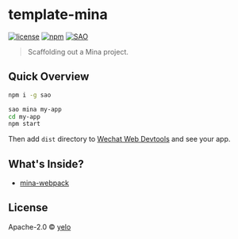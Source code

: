 # template-mina

[![license](https://img.shields.io/github/license/tinajs/template-mina.svg?style=flat-square)](./LICENSE)
[![npm](https://img.shields.io/npm/v/template-mina.svg?style=flat-square)](https://www.npmjs.com/package/template-mina)
[![SAO](https://img.shields.io/badge/⚔️%20SAO-mina-ff69b4.svg?style=flat-square)](https://sao.js.org/)

> Scaffolding out a Mina project.

## Quick Overview
```bash
npm i -g sao

sao mina my-app
cd my-app
npm start
```

Then add ``dist`` directory to [Wechat Web Devtools](https://mp.weixin.qq.com/debug/wxadoc/dev/devtools/download.html) and see your app.

## What's Inside?

- [mina-webpack](https://github.com/tinajs/mina-webpack)

## License
Apache-2.0 &copy; [yelo](https://github.com/imyelo)
